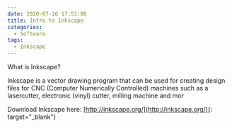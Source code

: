 ```yaml
---
date: 2020-07-16 17:53:00
title: Intro to Inkscape
categories:
  - Software
tags:
  - Inkscape
---
```


What is Inkscape?

Inkscape is a vector drawing program that can be used for creating design files for CNC (Computer Numerically Controlled) machines such as a lasercutter, electronic (vinyl) cutter, milling machine and mor

Download Inkscape here: [http://inkscape.org/](http://inkscape.org/){: target="_blank"}